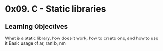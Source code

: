# 0x09. C - Static libraries

## Learning Objectives

What is a static library, how does it work, how to create one, and how to use it
Basic usage of ar, ranlib, nm
